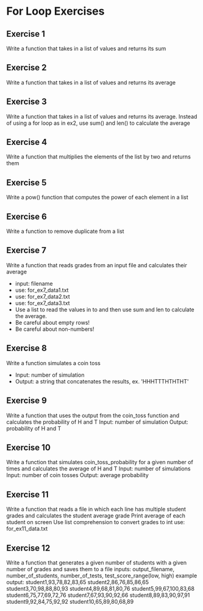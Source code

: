 # For Loop Exercises

## Exercise 1
Write a function that takes in a list of values and returns its sum

## Exercise 2
Write a function that takes in a list of values and returns its average

## Exercise 3
Write a function that takes in a list of values and returns its average.
Instead of using a for loop as in ex2, use sum() and len() to calculate the average

## Exercise 4
Write a function that multiplies the elements of the list by two and returns them

## Exercise 5
Write a pow() function that computes the power of each element in a list

## Exercise 6
Write a function to remove duplicate from a list

## Exercise 7
Write a function that reads grades from an input file and calculates their average
- input: filename
- use: for_ex7_data1.txt
- use: for_ex7_data2.txt
- use: for_ex7_data3.txt
- Use a list to read the values in to and then use sum and len to calculate the average.
- Be careful about empty rows!
- Be careful about non-numbers!

## Exercise 8
Write a function simulates a coin toss
- Input: number of simulation
- Output: a string that concatenates the results, ex. 'HHHTTTHTHTHT'


## Exercise 9
Write a function that uses the output from the 
coin_toss function and calculates the probability of H and T
Input: number of simulation
Output: probability of H and T

## Exercise 10
Write a function that simulates coin_toss_probability for a given number of times and calculates the average of H and T
Input: number of simulations
Input: number of coin tosses
Output: average probability


## Exercise 11
Write a function that reads a file in which each line has multiple student
grades and calculates the student average grade
Print average of each student on screen
Use list comprehension to convert grades to int
use: for_ex11_data.txt

## Exercise 12
Write a function that generates a given number of students with a given number of grades and saves them to a file
inputs: output_filename, number_of_students, number_of_tests, test_score_range(low, high)
example output:
student1,93,78,82,83,65
student2,86,76,85,86,65
student3,70,98,88,80,93
student4,89,68,81,80,76
student5,99,67,100,83,68
student6,75,77,69,72,76
student7,67,93,90,92,66
student8,89,83,90,97,91
student9,92,84,75,92,92
student10,65,89,80,68,89